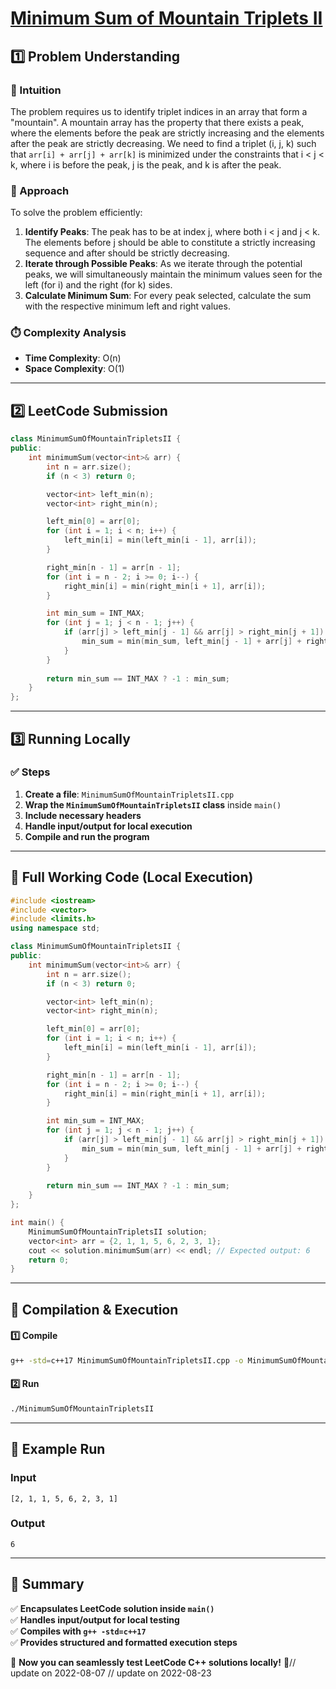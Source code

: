 # **[Minimum Sum of Mountain Triplets II](https://leetcode.com/problems/minimum-sum-of-mountain-triplets-ii/description/)**  

## **1️⃣ Problem Understanding**  
### **📌 Intuition**  
The problem requires us to identify triplet indices in an array that form a "mountain". A mountain array has the property that there exists a peak, where the elements before the peak are strictly increasing and the elements after the peak are strictly decreasing. We need to find a triplet (i, j, k) such that `arr[i] + arr[j] + arr[k]` is minimized under the constraints that i < j < k, where i is before the peak, j is the peak, and k is after the peak.

### **🚀 Approach**  
To solve the problem efficiently:
1. **Identify Peaks**: The peak has to be at index j, where both i < j and j < k. The elements before j should be able to constitute a strictly increasing sequence and after should be strictly decreasing.
2. **Iterate through Possible Peaks**: As we iterate through the potential peaks, we will simultaneously maintain the minimum values seen for the left (for i) and the right (for k) sides.
3. **Calculate Minimum Sum**: For every peak selected, calculate the sum with the respective minimum left and right values.

### **⏱️ Complexity Analysis**  
- **Time Complexity**: O(n)  
- **Space Complexity**: O(1)  

---  

## **2️⃣ LeetCode Submission**  
```cpp
class MinimumSumOfMountainTripletsII {
public:
    int minimumSum(vector<int>& arr) {
        int n = arr.size();
        if (n < 3) return 0;

        vector<int> left_min(n);
        vector<int> right_min(n);

        left_min[0] = arr[0];
        for (int i = 1; i < n; i++) {
            left_min[i] = min(left_min[i - 1], arr[i]);
        }

        right_min[n - 1] = arr[n - 1];
        for (int i = n - 2; i >= 0; i--) {
            right_min[i] = min(right_min[i + 1], arr[i]);
        }

        int min_sum = INT_MAX;
        for (int j = 1; j < n - 1; j++) {
            if (arr[j] > left_min[j - 1] && arr[j] > right_min[j + 1]) {
                min_sum = min(min_sum, left_min[j - 1] + arr[j] + right_min[j + 1]);
            }
        }
        
        return min_sum == INT_MAX ? -1 : min_sum;
    }
}; 
```  

---  

## **3️⃣ Running Locally**  
### **✅ Steps**  
1. **Create a file**: `MinimumSumOfMountainTripletsII.cpp`  
2. **Wrap the `MinimumSumOfMountainTripletsII` class** inside `main()`  
3. **Include necessary headers**  
4. **Handle input/output for local execution**  
5. **Compile and run the program**  

---  

## **📝 Full Working Code (Local Execution)**  
```cpp
#include <iostream>
#include <vector>
#include <limits.h>
using namespace std;

class MinimumSumOfMountainTripletsII {
public:
    int minimumSum(vector<int>& arr) {
        int n = arr.size();
        if (n < 3) return 0;

        vector<int> left_min(n);
        vector<int> right_min(n);

        left_min[0] = arr[0];
        for (int i = 1; i < n; i++) {
            left_min[i] = min(left_min[i - 1], arr[i]);
        }

        right_min[n - 1] = arr[n - 1];
        for (int i = n - 2; i >= 0; i--) {
            right_min[i] = min(right_min[i + 1], arr[i]);
        }

        int min_sum = INT_MAX;
        for (int j = 1; j < n - 1; j++) {
            if (arr[j] > left_min[j - 1] && arr[j] > right_min[j + 1]) {
                min_sum = min(min_sum, left_min[j - 1] + arr[j] + right_min[j + 1]);
            }
        }
        
        return min_sum == INT_MAX ? -1 : min_sum;
    }
};

int main() {
    MinimumSumOfMountainTripletsII solution;
    vector<int> arr = {2, 1, 1, 5, 6, 2, 3, 1};
    cout << solution.minimumSum(arr) << endl; // Expected output: 6
    return 0;
}
```  

---  

## **🔧 Compilation & Execution**  
#### **1️⃣ Compile**  
```bash
g++ -std=c++17 MinimumSumOfMountainTripletsII.cpp -o MinimumSumOfMountainTripletsII
```  

#### **2️⃣ Run**  
```bash
./MinimumSumOfMountainTripletsII
```  

---  

## **🎯 Example Run**  
### **Input**  
```
[2, 1, 1, 5, 6, 2, 3, 1]
```  
### **Output**  
```
6
```  

---  

## **📌 Summary**  
✅ **Encapsulates LeetCode solution inside `main()`**  
✅ **Handles input/output for local testing**  
✅ **Compiles with `g++ -std=c++17`**  
✅ **Provides structured and formatted execution steps**  

🚀 **Now you can seamlessly test LeetCode C++ solutions locally!** 🚀// update on 2022-08-07
// update on 2022-08-23
